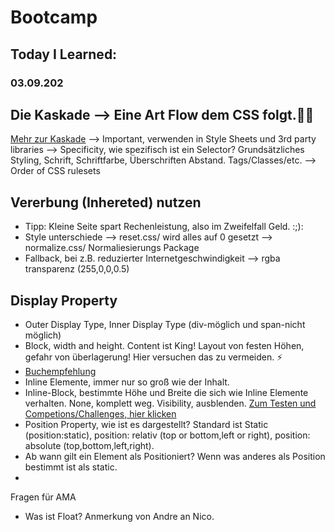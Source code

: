 # Bootcamp
## Today I Learned:
### 03.09.202

## Die Kaskade --> Eine Art Flow dem CSS folgt.🧘‍♀️
[Mehr zur Kaskade](https://wiki.selfhtml.org/wiki/CSS/Tutorials/Einstieg/Kaskade#Ablauf_der_Kaskade)
--> Important, verwenden in Style Sheets und 3rd party libraries
--> Specificity, wie spezifisch ist ein Selector? Grundsätzliches Styling, Schrift, Schriftfarbe, Überschriften Abstand. Tags/Classes/etc.
--> Order of CSS rulesets
## Vererbung (Inhereted) nutzen
- Tipp: Kleine Seite spart Rechenleistung, also im Zweifelfall Geld. :;):
- Style unterschiede
--> reset.css/ wird alles auf 0 gesetzt
--> normalize.css/ Normaliesierungs Package
- Fallback, bei z.B. reduzierter Internetgeschwindigkeit
--> rgba transparenz (255,0,0,0.5)
## Display Property
- Outer Display Type, Inner Display Type (div-möglich und span-nicht möglich)
- Block, width and height. Content ist King! Layout von festen Höhen, gefahr von überlagerung! Hier versuchen das zu vermeiden. :zap:
- [Buchempfehlung](every-layout.dev)
- Inline Elemente, immer nur so groß wie der Inhalt.
- Inline-Block, bestimmte Höhe und Breite die sich wie Inline Elemente verhalten. None, komplett weg. Visibility, ausblenden. [Zum Testen und Competions/Challenges, hier klicken](https://codepen.io/)
- Position Property, wie ist es dargestellt? Standard ist Static (position:static), position: relativ (top or bottom,left or right), position: absolute (top,bottom,left,right).
- Ab wann gilt ein Element als Positioniert? Wenn was anderes als Position bestimmt ist als static.
- 




Fragen für AMA
- Was ist Float? Anmerkung von Andre an Nico.
